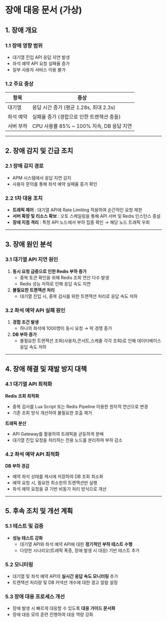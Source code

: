 # **장애 대응 문서 (가상)**

## **1. 장애 개요**

### **1.1 장애 영향 범위**

- 대기열 진입 API 응답 지연 발생
- 좌석 예약 API 요청 실패율 증가
- 일부 사용자 서비스 이용 불가

### **1.2 주요 증상**

| 항목 | 증상 |
| --- |---|
| 대기열 | 응답 시간 증가 (평균 1.28s, 최대 2.3s) |
| 좌석 예약 | 실패율 증가 (경합으로 인한 트랜잭션 충돌) |
| 서버 부하 | CPU 사용률 85% ~ 100% 지속, DB 응답 지연 |

---

## **2. 장애 감지 및 긴급 조치**

### **2.1 장애 감지 경로**

- APM 시스템에서 응답 지연 감지
- 사용자 문의를 통해 좌석 예약 실패율 증가 확인

### **2.2 1차 대응 조치**

- **트래픽 제어** : 대기열 API에 Rate Limiting 적용하여 순간적인 요청 제한
- **서버 확장 및 리소스 확보** : 오토 스케일링을 통해 API 서버 및 Redis 인스턴스 증설
- **장애 지점 격리** : 특정 API 노드에서 부하 집중 확인 → 해당 노드 트래픽 우회

---

## **3. 장애 원인 분석**

### **3.1 대기열 API 지연 원인**

1. **동시 요청 급증으로 인한 Redis 부하 증가**
    - 중복 토큰 확인을 위해 Redis 조회 연산 다수 발생
    - Redis 성능 저하로 인해 응답 속도 지연
2. **불필요한 트랜잭션 처리**
    - 대기열 진입 시, 중복 검사를 위한 트랜잭션 처리로 응답 속도 저하

### **3.2 좌석 예약 API 실패 원인**

1. **경합 조건 발생**
    - 하나의 좌석에 1000명이 동시 요청 → 락 경쟁 증가
2. **DB 부하 증가**
    - 불필요한 트랜잭션 조회(사용자,콘서트,스케줄 각각 조회)로 인해 데이터베이스 응답 속도 저하

---

## **4. 장애 해결 및 재발 방지 대책**

### **4.1 대기열 API 최적화**

**Redis 조회 최적화**

- 중복 검사를 Lua Script 또는 Redis Pipeline 이용한 원자적 연산으로 변경
- 기존 조회 방식 개선하여 불필요한 호출 제거

**트래픽 분산**

- API Gateway를 활용하여 트래픽을 균등하게 분배
- 대기열 진입 요청을 처리하는 전용 노드를 분리하여 부하 감소

### **4.2 좌석 예약 API 최적화**

**DB 부하 경감**

- 예약 좌석 상태를 캐시에 저장하여 DB 조회 최소화
- 예약 요청 시, 필요한 최소한의 트랜잭션만 실행
- 좌석 예약 요청을 큐 기반 비동기 처리 방식으로 개선

---

## **5. 후속 조치 및 개선 계획**

### **5.1 테스트 및 검증**

- **성능 테스트 강화**
  - 대기열 API와 좌석 예약 API에 대한 **정기적인 부하 테스트 수행**
  - 다양한 시나리오(트래픽 폭증, 장애 발생 시 대응) 기반 테스트 추가

### **5.2 모니터링**

- 대기열 및 좌석 예약 API의 **실시간 응답 속도 모니터링** 추가
- 트랜잭션 처리량 및 DB 커넥션 개수에 대한 경고 알람 설정

### **5.3 장애 대응 프로세스 개선**

- 장애 발생 시 빠르게 대응할 수 있도록 **대응 가이드 문서화**
- 장애 대응 모의 훈련 진행하여 대응 역량 강화